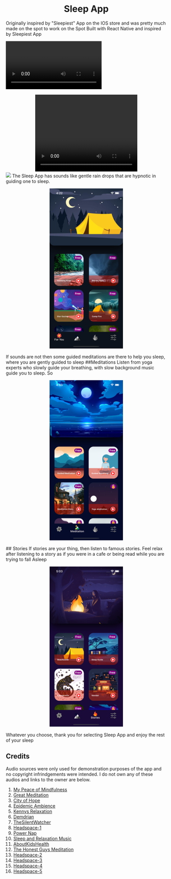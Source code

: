 <h1 style="text-align: center;">Sleep App </h1>

Originally inspired by "Sleepiest" App on the IOS store and was pretty much made on the spot to work on the Spot
Built with React Native and inspired by Sleepiest App

![](SleepiestApp.mp4)

<div align='center'>
<video width="320" height="240" controls>
  <source src="SleepiestApp.mp4" type="video/mp4">
</video>
</div>
<img src="SleepiestApp.mp4" type="video/mp4"/>
<!-- <iframe width="320" height="240" align="middle" src="SleepiestApp.mp4"> -->
The Sleep App has sounds like gentle rain drops that are hypnotic in guiding one to sleep.

<p align='center'><img src="Sleepiest1.png" height="500"></p>
If sounds are not then some guided meditations are there to help you sleep, where you are gently guided to sleep
##Meditations
Listen from yoga experts who slowly guide your breathing, with slow background music guide you to sleep. So 
<p align='center'>
  <img src="Sleepiest2.png" height="500">
</p>
## Stories
If stories are your thing, then listen to famous stories. Feel relax after listening to a story as if you were in a cafe or being read while you are trying to fall Asleep
<p align='center'>
  <img src="Sleepiest3.png" height="500">
</p>

Whatever you choose, thank you for selecting Sleep App and enjoy the rest of your sleep

## Credits

Audio sources were only used for demonstration purposes of the app and no copyright infrindgements were intended. I do not own any of these audios and links to the owner are below.

1. [My Peace of Mindfulness](https://www.youtube.com/watch?v=WnUlGlUGV7E&list=PLHK-yd45TGzSsy5gQUlf2LYFd20QQ1RnU&index=1&t=1s)
2. [Great Meditation](https://www.youtube.com/watch?v=9MDSem8xQ-8&list=PLHK-yd45TGzSsy5gQUlf2LYFd20QQ1RnU&index=5&ab_channel=GreatMeditationGreatMeditation)
3. [City of Hope](https://www.youtube.com/watch?v=t1rRo6cgM_E&list=PLHK-yd45TGzSsy5gQUlf2LYFd20QQ1RnU&index=6&ab_channel=CityofHopeCityofHope)
4. [Epidemic Ambience](https://www.youtube.com/watch?v=7Vc4-FDGBxo&list=PLHK-yd45TGzSsy5gQUlf2LYFd20QQ1RnU&index=7&ab_channel=CityofHopeCityofHope)
5. [Kennys Relaxation](https://www.youtube.com/watch?v=HCx_L2QwxX4&list=PLHK-yd45TGzSsy5gQUlf2LYFd20QQ1RnU&index=9&ab_channel=EpidemicAmbienceEpidemicAmbience)
6. [Demdrian](https://www.youtube.com/watch?v=JRiDhD3DWZg&list=PLHK-yd45TGzSsy5gQUlf2LYFd20QQ1RnU&index=12&ab_channel=DemdrianDemdrian)
7. [TheSilentWatcher](https://www.youtube.com/watch?v=IvjMgVS6kng&list=PLHK-yd45TGzSsy5gQUlf2LYFd20QQ1RnU&index=13&ab_channel=TheSilentWatcherTheSilentWatcher)
8. [Headspace-1](https://www.youtube.com/watch?v=1q-6d28M0dg&list=PLHK-yd45TGzSsy5gQUlf2LYFd20QQ1RnU&index=14&ab_channel=HeadspaceHeadspaceVerified)
9. [Power Nap](https://www.youtube.com/watch?v=RKGWWTJKXlM&list=PLHK-yd45TGzSsy5gQUlf2LYFd20QQ1RnU&index=15&ab_channel=PowerNapPowerNap)
10. [Sleep and Relaxation Music](https://www.youtube.com/watch?v=Ihq64W33cyo&list=PLHK-yd45TGzSsy5gQUlf2LYFd20QQ1RnU&index=16&ab_channel=SleepandRelaxationMusicSleepandRelaxationMusic)
11. [AboutKidsHealth](https://www.youtube.com/watch?v=2fbaoqkY0Qk&list=PLHK-yd45TGzSsy5gQUlf2LYFd20QQ1RnU&index=17&ab_channel=AboutKidsHealthAboutKidsHealth)
12. [The Honest Guys Meditation](https://www.youtube.com/watch?v=vZNUswv5Fng&list=PLHK-yd45TGzSsy5gQUlf2LYFd20QQ1RnU&index=18&ab_channel=TheHonestGuys-Meditations-RelaxationTheHonestGuys-Meditations-Relaxation)
13. [Headspace-2](https://www.youtube.com/watch?v=9OHvPNatlBc&list=PLHK-yd45TGzSsy5gQUlf2LYFd20QQ1RnU&index=19&ab_channel=HeadspaceHeadspaceVerified)
14. [Headspace-3](https://www.youtube.com/watch?v=9OHvPNatlBc&list=PLHK-yd45TGzSsy5gQUlf2LYFd20QQ1RnU&index=19&ab_channel=HeadspaceHeadspaceVerified)
15. [Headspace-4](https://www.youtube.com/watch?v=soQJrB732xM&list=PLHK-yd45TGzSsy5gQUlf2LYFd20QQ1RnU&index=20&ab_channel=HeadspaceHeadspaceVerified)
16. [Headspace-5](https://www.youtube.com/watch?v=9oDt2Qkc2jQ&list=PLHK-yd45TGzSsy5gQUlf2LYFd20QQ1RnU&index=21&ab_channel=HeadspaceHeadspaceVerified)
